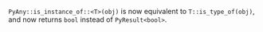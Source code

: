 `PyAny::is_instance_of::<T>(obj)` is now equivalent to `T::is_type_of(obj)`, and now returns `bool` instead of `PyResult<bool>`.
